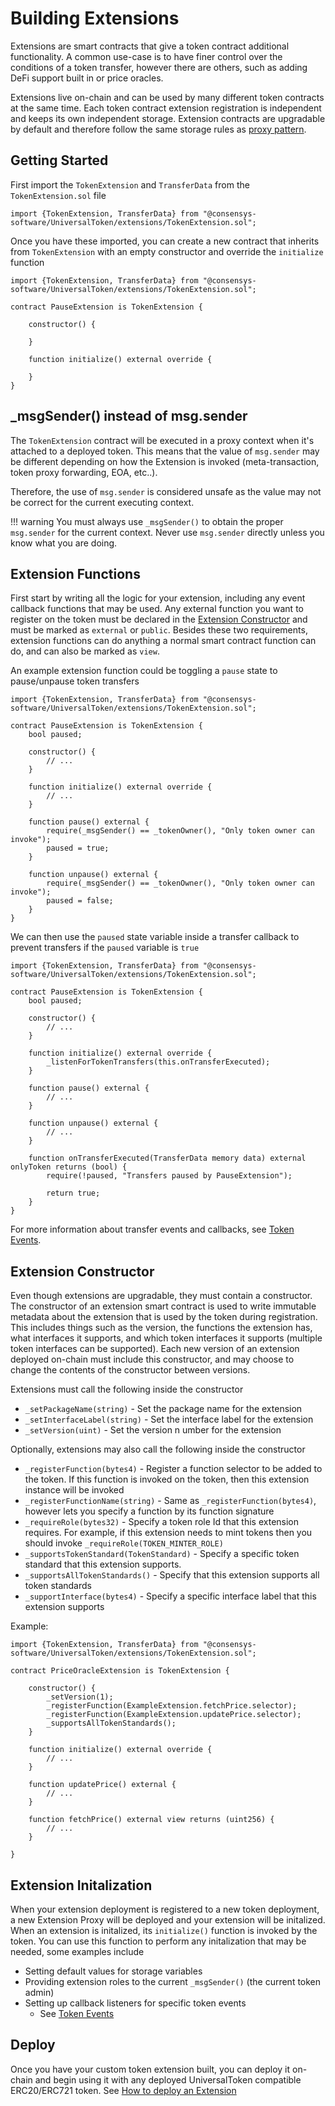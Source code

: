 # Building Extensions

Extensions are smart contracts that give a token contract additional functionality. A common use-case is to have finer control over the conditions of a token transfer, however there are others, such as adding DeFi support built in or price oracles. 

Extensions live on-chain and can be used by many different token contracts at the same time. Each token contract extension registration is independent and keeps its own independent storage. Extension contracts are upgradable by default and therefore follow the same storage rules as [proxy pattern](https://docs.openzeppelin.com/upgrades-plugins/1.x/proxies#storage-collisions-between-implementation-versions).

## Getting Started

First import the `TokenExtension` and `TransferData` from the `TokenExtension.sol` file

    import {TokenExtension, TransferData} from "@consensys-software/UniversalToken/extensions/TokenExtension.sol";

Once you have these imported, you can create a new contract that inherits from `TokenExtension` with an empty constructor and override the `initialize` function

    import {TokenExtension, TransferData} from "@consensys-software/UniversalToken/extensions/TokenExtension.sol";

    contract PauseExtension is TokenExtension {

        constructor() {

        }

        function initialize() external override {

        }
    }

## _msgSender() instead of msg.sender

The `TokenExtension` contract will be executed in a proxy context when it's attached to a deployed token. This means that the value of `msg.sender` may be different depending on how the Extension is invoked (meta-transaction, token proxy forwarding, EOA, etc..). 

Therefore, the use of `msg.sender` is considered unsafe as the value may not be correct for the current executing context. 

!!! warning
    You must always use `_msgSender()` to obtain the proper `msg.sender` for the current context. Never use `msg.sender` directly unless you know what you are doing.

## Extension Functions

First start by writing all the logic for your extension, including any event callback functions that may be used. Any external function you want to register on the token must be declared in the [Extension Constructor](#extension-constructor) and must be marked as `external` or `public`. Besides these two requirements, extension functions can do anything a normal smart contract function can do, and can also be marked as `view`. 

An example extension function could be toggling a `pause` state to pause/unpause token transfers

    import {TokenExtension, TransferData} from "@consensys-software/UniversalToken/extensions/TokenExtension.sol";

    contract PauseExtension is TokenExtension {
        bool paused;

        constructor() {
            // ...
        }

        function initialize() external override {
            // ...
        }
        
        function pause() external {
            require(_msgSender() == _tokenOwner(), "Only token owner can invoke");
            paused = true;
        }
    
        function unpause() external {
            require(_msgSender() == _tokenOwner(), "Only token owner can invoke");
            paused = false;
        }
    }

We can then use the `paused` state variable inside a transfer callback to prevent transfers if the `paused` variable is `true`

    import {TokenExtension, TransferData} from "@consensys-software/UniversalToken/extensions/TokenExtension.sol";

    contract PauseExtension is TokenExtension {
        bool paused;

        constructor() {
            // ...
        }

        function initialize() external override {
            _listenForTokenTransfers(this.onTransferExecuted);
        }
        
        function pause() external {
            // ...
        }
    
        function unpause() external {
            // ...
        }
        
        function onTransferExecuted(TransferData memory data) external onlyToken returns (bool) {
            require(!paused, "Transfers paused by PauseExtension");

            return true;
        }
    }

For more information about transfer events and callbacks, see [Token Events](./token-events.md).

## Extension Constructor

Even though extensions are upgradable, they must contain a constructor. The constructor of an extension smart contract is used to write immutable metadata about the extension that is used by the token during registration. This includes things such as the version, the functions the extension has, what interfaces it supports, and which token interfaces it supports (multiple token interfaces can be supported). Each new version of an extension deployed on-chain must include this constructor, and may choose to change the contents of the constructor between versions. 

Extensions must call the following inside the constructor

* `_setPackageName(string)` - Set the package name for the extension
* `_setInterfaceLabel(string)` - Set the interface label for the extension
* `_setVersion(uint)` - Set the version n umber for the extension

Optionally, extensions may also call the following inside the constructor

* `_registerFunction(bytes4)` - Register a function selector to be added to the token. If this function is invoked on the token, then this extension instance will be invoked
* `_registerFunctionName(string)` - Same as `_registerFunction(bytes4)`, however lets you specify a function by its function signature
* `_requireRole(bytes32)` - Specify a token role Id that this extension requires. For example, if this extension needs to mint tokens then you should invoke `_requireRole(TOKEN_MINTER_ROLE)`
* `_supportsTokenStandard(TokenStandard)` - Specify a specific token standard that this extension supports.
* `_supportsAllTokenStandards()` - Specify that this extension supports all token standards
* `_supportInterface(bytes4)` - Specify a specific interface label that this extension supports

Example:

    import {TokenExtension, TransferData} from "@consensys-software/UniversalToken/extensions/TokenExtension.sol";

    contract PriceOracleExtension is TokenExtension {

        constructor() {
            _setVersion(1);
            _registerFunction(ExampleExtension.fetchPrice.selector);
            _registerFunction(ExampleExtension.updatePrice.selector);
            _supportsAllTokenStandards();
        }

        function initialize() external override {
            // ...
        }
        
        function updatePrice() external {
            // ...
        }
    
        function fetchPrice() external view returns (uint256) {
            // ...
        }

    }

## Extension Initalization

When your extension deployment is registered to a new token deployment, a new Extension Proxy will be deployed and your extension will be initalized. When an extension is initalized, its `initialize()` function is invoked by the token. You can use this function to perform any initalization that may be needed, some examples include

* Setting default values for storage variables
* Providing extension roles to the current `_msgSender()` (the current token admin)
* Setting up callback listeners for specific token events
    - See [Token Events](./token-events.md)


## Deploy

Once you have your custom token extension built, you can deploy it on-chain and begin using it with any deployed UniversalToken compatible ERC20/ERC721 token. See [How to deploy an Extension](./getting-started.md#deploying-extensions)
